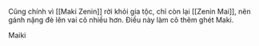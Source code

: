 Cũng chính vì [[Maki Zenin]] rời khỏi gia tộc, chỉ còn lại [[Zenin Mai]], nên gánh nặng đè lên vai cô nhiều hơn. Điều này làm cô thêm ghét Maki.

Maiki